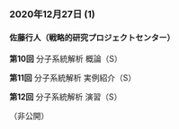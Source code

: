 ### 2020年12月27日 (1)

#### 佐藤行人（戦略的研究プロジェクトセンター）

**第10回** 分子系統解析 概論（S）

**第11回** 分子系統解析 実例紹介（S）

**第12回** 分子系統解析 演習（S）

（非公開）
